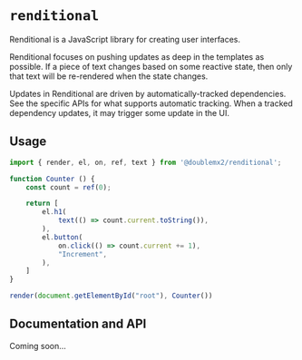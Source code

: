 # `renditional`

Renditional is a JavaScript library for creating user interfaces.

Renditional focuses on pushing updates as deep in the templates as possible. If a piece of text changes based on some reactive state, then only that text will be re-rendered when the state changes.

Updates in Renditional are driven by automatically-tracked dependencies. See the specific APIs for what supports automatic tracking. When a tracked dependency updates, it may trigger some update in the UI.

## Usage

```javascript
import { render, el, on, ref, text } from '@doublemx2/renditional';

function Counter () {
    const count = ref(0);

    return [
        el.h1(
            text(() => count.current.toString()),
        ),
        el.button(
            on.click(() => count.current += 1),
            "Increment",
        ),
    ]
}

render(document.getElementById("root"), Counter())
```

## Documentation and API

Coming soon...

